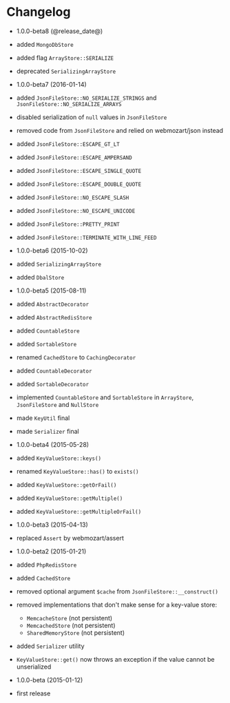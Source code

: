 Changelog
=========

* 1.0.0-beta8 (@release_date@)

 * added `MongoDbStore`
 * added flag `ArrayStore::SERIALIZE`
 * deprecated `SerializingArrayStore`

* 1.0.0-beta7 (2016-01-14)

 * added `JsonFileStore::NO_SERIALIZE_STRINGS` and `JsonFileStore::NO_SERIALIZE_ARRAYS`
 * disabled serialization of `null` values in `JsonFileStore`
 * removed code from `JsonFileStore` and relied on webmozart/json instead
 * added `JsonFileStore::ESCAPE_GT_LT`
 * added `JsonFileStore::ESCAPE_AMPERSAND`
 * added `JsonFileStore::ESCAPE_SINGLE_QUOTE`
 * added `JsonFileStore::ESCAPE_DOUBLE_QUOTE`
 * added `JsonFileStore::NO_ESCAPE_SLASH`
 * added `JsonFileStore::NO_ESCAPE_UNICODE`
 * added `JsonFileStore::PRETTY_PRINT`
 * added `JsonFileStore::TERMINATE_WITH_LINE_FEED`

* 1.0.0-beta6 (2015-10-02)

 * added `SerializingArrayStore`
 * added `DbalStore`

* 1.0.0-beta5 (2015-08-11)

 * added `AbstractDecorator`
 * added `AbstractRedisStore`
 * added `CountableStore`
 * added `SortableStore`
 * renamed `CachedStore` to `CachingDecorator`
 * added `CountableDecorator`
 * added `SortableDecorator`
 * implemented `CountableStore` and `SortableStore` in `ArrayStore`,
  `JsonFileStore` and `NullStore`
 * made `KeyUtil` final
 * made `Serializer` final

* 1.0.0-beta4 (2015-05-28)

 * added `KeyValueStore::keys()`
 * renamed `KeyValueStore::has()` to `exists()`
 * added `KeyValueStore::getOrFail()`
 * added `KeyValueStore::getMultiple()`
 * added `KeyValueStore::getMultipleOrFail()`

* 1.0.0-beta3 (2015-04-13)

 * replaced `Assert` by webmozart/assert
 
* 1.0.0-beta2 (2015-01-21)

 * added `PhpRedisStore`
 * added `CachedStore`
 * removed optional argument `$cache` from `JsonFileStore::__construct()`
 * removed implementations that don't make sense for a key-value store: 
   * `MemcacheStore` (not persistent)
   * `MemcachedStore` (not persistent)
   * `SharedMemoryStore` (not persistent)
 * added `Serializer` utility
 * `KeyValueStore::get()` now throws an exception if the value cannot be unserialized

* 1.0.0-beta (2015-01-12)

 * first release
